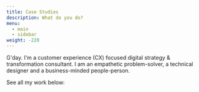 ```yaml
---
title: Case Studies
description: What do you do?
menu:   
  - main
  - sidebar
weight: -220
---
```


G'day. I'm a customer experience (CX) focused digital strategy & transformation consultant. I am an empathetic problem-solver, a technical designer and a business-minded people-person.

See all my work below:

